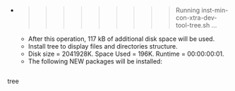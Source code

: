 * >>>>>>>>> Running inst-min-con-xtra-dev-tool-tree.sh ...
  * After this operation, 117 kB of additional disk space will be used.
  * Install tree to display files and directories structure.
  * Disk size = 2041928K. Space Used = 196K. Runtime = 00:00:00:01.
  * The following NEW packages will be installed:
  ```bash
tree
  ```
